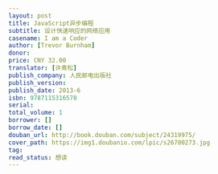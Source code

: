 ```yaml
---
layout: post
title: JavaScript异步编程
subtitle: 设计快速响应的网络应用
casename: I am a Coder
author: [Trevor Burnham]
donor: 
price: CNY 32.00
translator: [许青松]
publish_company: 人民邮电出版社
publish_version: 
publish_date: 2013-6
isbn: 9787115316578
serial: 
total_volume: 1
borrower: []
borrow_date: []
douban_url: http://book.douban.com/subject/24319975/
cover_path: https://img1.doubanio.com/lpic/s26700273.jpg
tag: 
read_status: 想读
---
```


